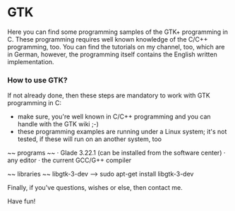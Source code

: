 # GTK

Here you can find some programming samples of the GTK+ programming in C. These programming requires well known knowledge of the C/C++ programming, too.
You can find the tutorials on my channel, too, which are in German, however, the programming itself contains the English written implementation.

### How to use GTK? ###
If not already done, then these steps are mandatory to work with GTK programming in C:
- make sure, you're well known in C/C++ programming and you can handle with the GTK wiki ;-)
- these programming examples are running under a Linux system; it's not tested, if these will run on an another system, too

~~ programs ~~
· Glade 3.22.1 (can be installed from the software center)
· any editor
· the current GCC/G++ compiler

~~ libraries ~~
libgtk-3-dev --> sudo apt-get install libgtk-3-dev

Finally, if you've questions, wishes or else, then contact me.

Have fun!
